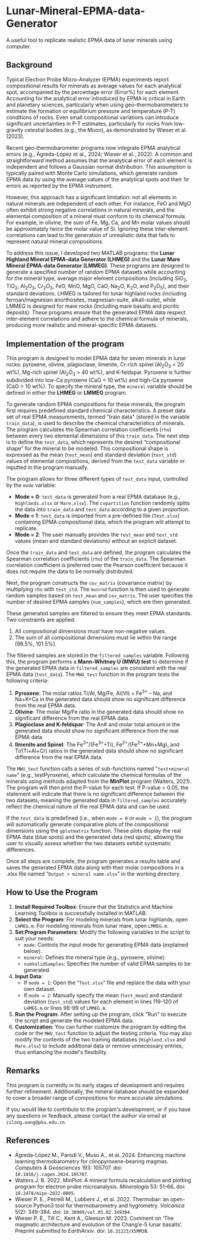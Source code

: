 # Lunar-Mineral-EPMA-data-Generator
A useful tool to replicate realistic EPMA data of lunar minerals using computer.

## Background

Typical Electron Probe Micro-Analyzer (EPMA) experiments report compositional results for minerals as average values for each analytical spot, accompanied by the percentage error (Error%) for each element. Accounting for the analytical error introduced by EPMA is critical in Earth and planetary sciences, particularly when using geo-thermobarometers to estimate the formation or equilibrium pressure and temperature (P-T) conditions of rocks. Even small compositional variations can introduce significant uncertainties in P-T estimates, particularly for rocks from low-gravity celestial bodies (e.g., the Moon), as demonstrated by Wieser et al. (2023).

Recent geo-thermobarometer programs now integrate EPMA analytical errors (e.g., Ágreda-López et al., 2024; Wieser et al., 2022). A common and straightforward method assumes that the analytical error of each element is independent and follows a Gaussian normal distribution. This assumption is typically paired with Monte Carlo simulations, which generate random EPMA data by using the average values of the analytical spots and their 1σ errors as reported by the EPMA instrument.

However, this approach has a significant limitation: not all elements in natural minerals are independent of each other. For instance, FeO and MgO often exhibit strong negative correlations in natural minerals, and the elemental composition of a mineral must conform to its chemical formula. For example, in olivine, the sum of Fe, Mg, Ca, and Mn molar values should be approximately twice the molar value of Si. Ignoring these inter-element correlations can lead to the generation of unrealistic data that fails to represent natural mineral compositions.

To address this issue, I developed two MATLAB programs: the **Lunar Highland Mineral EPMA-data Generator (LHMEG)** and the **Lunar Mare Mineral EPMA-data Generator (LMMEG)**. These programs are designed to generate a specified number of random EPMA datasets while accounting for the mineral type, average major element compositions (including SiO<sub>2</sub>, TiO<sub>2</sub>, Al<sub>2</sub>O<sub>3</sub>, Cr<sub>2</sub>O<sub>3</sub>, FeO, MnO, MgO, CaO, Na<sub>2</sub>O, K<sub>2</sub>O, and P<sub>2</sub>O<sub>5</sub>), and their standard deviations. LHMEG is tailored for lunar highland rocks (including ferroan/magnesian anorthosites, magnesian-suite, alkali-suite), while LMMEG is designed for mare rocks (including mare basalts and picritic deposits). These programs ensure that the generated EPMA data respect inter-element correlations and adhere to the chemical formula of minerals, producing more realistic and mineral-specific EPMA datasets.

## Implementation of the program

This program is designed to model EPMA data for seven minerals in lunar rocks: pyroxene, olivine, plagioclase, ilmenite, Cr-rich spinel (Al<sub>2</sub>O<sub>3</sub> < 20 wt%), Mg-rich spinel (Al<sub>2</sub>O<sub>3</sub> > 40 wt%), and K-feldspar. Pyroxene is further subdivided into low-Ca pyroxene (CaO < 10 wt%) and high-Ca pyroxene (CaO > 10 wt%). To specify the mineral type, the ```mineral``` variable should be defined in either the **LHMEG** or **LMMEG** program.

To generate random EPMA compositions for these minerals, the program first requires predefined standard chemical characteristics. A preset data set of real EPMA measurements, termed "train data" (stored in the variable ```train_data```), is used to describe the chemical characteristics of minerals. The program calculates the Spearman correlation coefficients (```rho```) between every two elemental dimensions of this ```train_data```. The next step is to define the ```test_data```, which represents the desired “compositional shape” for the mineral to be modeled. This compositional shape is expressed as the mean (```test_mean```) and standard deviation (```test_std```) values of elemental compositions, derived from the ```test_data``` variable or inputted in the program manually.

The program allows for three different types of ```test_data``` input, controlled by the ```mode``` variable:

* **Mode = 0**: ```test_data``` is generated from a real EPMA database (e.g., ```Highlands.xlsx``` or ```Mare.xlsx```). The ```cvpartition``` function randomly splits the data into ```train_data``` and ```test_data``` according to a given proportion.
* **Mode = 1**: ```test_data``` is imported from a pre-defined file (```Test.xlsx```) containing EPMA compositional data, which the program will attempt to replicate.
* **Mode = 2**: The user manually provides the ```test_mean``` and ```test_std``` values (mean and standard deviations) without an explicit dataset.

Once the ```train_data``` and ```test_data``` are defined, the program calculates the Spearman correlation coefficients (```rho```) of the ```train_data```. The Spearman correlation coefficient is preferred over the Pearson coefficient because it does not require the data to be normally distributed.

Next, the program constructs the ```cov_matrix``` (covariance matrix) by multiplying ```rho``` with ```test_std```. The ```mvnrnd``` function is then used to generate random samples based on ```test_mean``` and ```cov_matrix```. The user specifies the number of desired EPMA samples (```num_samples```), which are then generated.

These generated samples are filtered to ensure they meet EPMA standards. Two constraints are applied:

  1. All compositional dimensions must have non-negative values.
  2. The sum of all compositional dimensions must lie within the range [98.5%, 101.5%].

The filtered samples are stored in the ```filtered_samples``` variable. Following this, the program performs a **Mann-Whitney U (MWU) test** to determine if the generated EPMA data in ```filtered_samples``` are consistent with the real EPMA data (```test_data```). The ```MWU_test``` function in the program tests the following criteria:

  1. **Pyroxene**: The molar ratios Ti/Al, Mg/Fe, Al(VI) + Fe<sup>3+</sup> – Na, and Na+K+Ca in the generated data should show no significant difference from the real EPMA data.
  2. **Olivine**: The molar Mg/Fe ratio in the generated data should show no significant difference from the real EPMA data.
  3. **Plagioclase and K-feldspar**: The An# and molar total amount in the generated data should show no significant difference from the real EPMA data.
  4. **Ilmenite and Spinel**: The Fe<sup>3+</sup>/(Fe<sup>3+</sup>+Ti), Fe<sup>2+</sup>/(Fe<sup>2+</sup>+Mn+Mg), and Ti/(Ti+Al+Cr) ratios in the generated data should show no significant difference from the real EPMA data.

The ```MWU_test``` function calls a series of sub-functions named "```test+mineral name```" (e.g., testPyroxene), which calculate the chemical formulas of the minerals using methods adapted from the **MinPlot** program (Walters, 2021). The program will then print the P-value for each test. If P-value > 0.05, the statement will indicate that there is no significant difference between the two datasets, meaning the generated data in ```filtered_samples``` accurately reflect the chemical nature of the real EPMA data and can be used.

If the ```test_data``` is predefined (i.e., when ```mode = 0``` or ```mode = 1```), the program will automatically generate comparative plots of the compositional dimensions using the ```gplotmatrix``` function. These plots display the real EPMA data (blue spots) and the generated data (red spots), allowing the user to visually assess whether the two datasets exhibit systematic differences.

Once all steps are complete, the program generates a results table and saves the generated EPMA data along with their molar compositions in a .xlsx file named “```Output + mineral name.xlsx```” in the working directory.

## How to Use the Program

  1. **Install Required Toolbox**: Ensure that the Statistics and Machine Learning Toolbox is successfully installed in MATLAB.
  2. **Select the Program**: For modeling minerals from lunar highlands, open ```LHMEG.m```. For modeling minerals from lunar mare, open ```LMMEG.m```.
  3. **Set Program Parameters**: Modify the following variables in the script to suit your needs:
     * ```mode```: Controls the input mode for generating EPMA data (explained below).
     * ```mineral```: Defines the mineral type (e.g., pyroxene, olivine).
     * ```numValidSamples```: Specifies the number of valid EPMA samples to be generated.
  4. **Input Data**:
     * If ```mode = 1```: Open the “```Test.xlsx```” file and replace the data with your own dataset.
     * If ```mode = 2```: Manually specify the mean (```test_mean```) and standard deviation (```test_std```) values for each element in lines 119-120 of ```LHMEG.m``` or lines 98-99 of ```LMMEG.m```.
  5. **Run the Program**: After setting up the program, click "Run" to execute the script and generate the modeled EPMA data.
  6. **Customization**: You can further customize the program by editing the code or the ```MWU_test``` function to adjust the testing criteria. You may also modify the contents of the two training databases (```Highland.xlsx``` and ```Mare.xlsx```) to include additional data or remove unnecessary entries, thus enhancing the model's flexibility.

## Remarks

This program is currently in its early stages of development and requires further refinement. Additionally, the mineral database should be expanded to cover a broader range of compositions for more accurate simulations.

If you would like to contribute to the program's development, or if you have any questions or feedback, please contact the author via email at ```zilong.wang@pku.edu.cn```.

## References
  * Ágreda-López M., Parodi V., Musu A., et al. 2024. Enhancing machine learning thermobarometry for clinopyroxene-bearing magmas. *Computers & Geosciences* 193: 105707. doi: ```10.1016/j.cageo.2024.105707```.
  * Walters J. B. 2022. MinPlot: A mineral formula recalculation and plotting program for electron probe microanalysis. *Mineralogia* 53: 51-66. doi: ```10.2478/mipo-2022-0005```.
  * Wieser P. E., Petrelli M., Lubbers J., et al. 2022. Thermobar: an open-source Python3 tool for thermobarometry and hygrometry. *Volcanica* 5(2): 349-384. doi: ```10.30909/vol.05.02.349384```.
  * Wieser P. E., Till C., Kent A., Gleeson M. 2023. Comment on ‘The magmatic architecture and evolution of the Chang’e-5 lunar basalts’. Preprint submitted to *EarthArxiv*. doi: ```10.31223/X5MM3B```.

